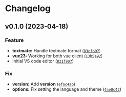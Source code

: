 # Changelog

<!--next-version-placeholder-->

## v0.1.0 (2023-04-18)
### Feature
* **textmate:** Handle textmate format ([`83cfb97`](https://github.com/Kitware/trame-code/commit/83cfb97110296afa5fbfd31a2d66a4c8dc9810d1))
* **vue23:** Working for both vue client ([`13b5a92`](https://github.com/Kitware/trame-code/commit/13b5a92851a3f73f6020626547e63a7c4887cead))
* Initial VS code editor ([`831f907`](https://github.com/Kitware/trame-code/commit/831f90763d6a37088a648b2948f7f4b80b6c81aa))

### Fix
* **version:** Add __version__ ([`efac4ab`](https://github.com/Kitware/trame-code/commit/efac4abe7c61c0ce562e88c54461d3a19b1e553d))
* **options:** Fix setting the language and theme ([`4ae0c42`](https://github.com/Kitware/trame-code/commit/4ae0c42055df982181453371ae76dd9e5677b451))
